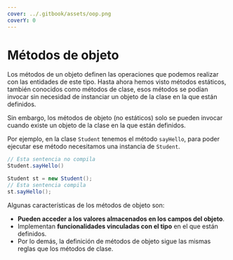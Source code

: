 ```yaml
---
cover: ../.gitbook/assets/oop.png
coverY: 0
---
```


# Métodos de objeto

Los métodos de un objeto definen las operaciones que podemos realizar con las entidades de este tipo. Hasta ahora hemos visto métodos estáticos, también conocidos como métodos de clase, esos métodos se podían invocar sin necesidad de instanciar un objeto de la clase en la que están definidos.

Sin embargo, los métodos de objeto (no estáticos) solo se pueden invocar cuando existe un objeto de la clase en la que están definidos.

Por ejemplo, en la clase `Student` tenemos el método `sayHello`, para poder ejecutar ese método necesitamos una instancia de `Student`.

```java
// Esta sentencia no compila
Student.sayHello()

Student st = new Student();
// Esta sentencia compila
st.sayHello();
```

Algunas características de los métodos de objeto son:

* **Pueden acceder a los valores almacenados en los campos del objeto**.
* Implementan **funcionalidades vinculadas con el tipo** en el que están definidos.
* Por lo demás, la definición de métodos de objeto sigue las mismas reglas que los métodos de clase.
